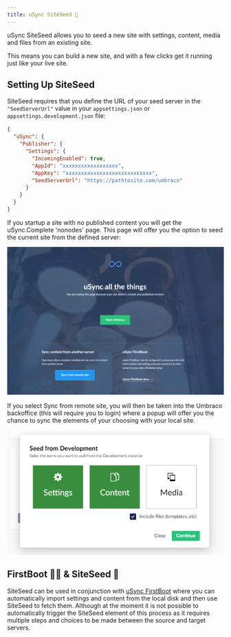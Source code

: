 ```yaml
---
title: uSync SiteSeed 🌱
---
```


uSync SiteSeed allows you to seed a new site with settings, content, media and files from an existing site.

This means you can build a new site, and with a few clicks get it running just like your live site. 

## Setting Up SiteSeed

SiteSeed requires that you define the URL of your seed server in the `"SeedServerUrl"` value in your `appsettings.json` or `appsettings.development.json` file:

```json title="appsettings.json"
{
  "uSync": {
    "Publisher": {
      "Settings": {
        "IncomingEnabled": true,
        "AppId": "xxxxxxxxxxxxxxxxxx",
        "AppKey": "xxxxxxxxxxxxxxxxxxxxxxxxxxxx",
        "SeedServerUrl": "https://pathtosite.com/umbraco"
      }
    }
  }
}
```

If you startup a site with no published content you will get the uSync.Complete 'nonodes' page. This page will offer you the option to seed the current site from the defined server: 

![Site seed boot screen](siteseed.png)

If you select Sync from remote site, you will then be taken into the Umbraco backoffice (this will require you to login) where a popup will offer you the chance to sync the elements of your choosing with your local site.

![Site seed choice](siteseed_choice.png)

## FirstBoot 🥇🥾 & SiteSeed 🌱

SiteSeed can be used in conjunction with [uSync FirstBoot](../../uSync/key_topics/firstboot) where you can automatically import settings and content from the local disk and then use SiteSeed to fetch them. Although at the moment it is not possible to automatically trigger the SiteSeed element of this process as it requires multiple steps and choices to be made between the source and target servers.


